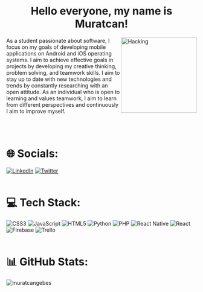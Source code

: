 <h1 align="center">
  Hello everyone, my name is Muratcan!
</h1> 
<img src="https://media.tenor.com/YZPnGuPeZv8AAAAd/coding.gif" align="right" alt="Hacking" height="200"/>
<p align="left"> 
As a student passionate about software, I focus on my goals of developing mobile applications on Android and iOS operating systems. 
I aim to achieve effective goals in projects by developing my creative thinking, problem solving, and teamwork skills. 
I aim to stay up to date with new technologies and trends by constantly researching with an open attitude. 
As an individual who is open to learning and values teamwork, I aim to learn from different perspectives and continuously 
I aim to improve myself.
</p> 

<br>
<br>

# 🌐 Socials:
[![LinkedIn](https://img.shields.io/badge/LinkedIn-%230077B5.svg?logo=linkedin&logoColor=white)](https://linkedin.com/in/muratcangebes) 
[![Twitter](https://img.shields.io/badge/Twitter-%231DA1F2.svg?logo=Twitter&logoColor=white)](https://twitter.com/muratcanngebes) 
<br>
<br>
# 💻 Tech Stack:
![CSS3](https://img.shields.io/badge/css3-%231572B6.svg?style=for-the-badge&logo=css3&logoColor=white) ![JavaScript](https://img.shields.io/badge/javascript-%23323330.svg?style=for-the-badge&logo=javascript&logoColor=%23F7DF1E) ![HTML5](https://img.shields.io/badge/html5-%23E34F26.svg?style=for-the-badge&logo=html5&logoColor=white) ![Python](https://img.shields.io/badge/python-3670A0?style=for-the-badge&logo=python&logoColor=ffdd54) ![PHP](https://img.shields.io/badge/php-%23777BB4.svg?style=for-the-badge&logo=php&logoColor=white) ![React Native](https://img.shields.io/badge/react_native-%2320232a.svg?style=for-the-badge&logo=react&logoColor=%2361DAFB) ![React](https://img.shields.io/badge/react-%2320232a.svg?style=for-the-badge&logo=react&logoColor=%2361DAFB) ![Firebase](https://img.shields.io/badge/Firebase-039BE5?style=for-the-badge&logo=Firebase&logoColor=white) ![Trello](https://img.shields.io/badge/Trello-%23026AA7.svg?style=for-the-badge&logo=Trello&logoColor=white) 
<br>
<br>
# 📊 GitHub Stats:
<p><img align="center" src="https://github-readme-stats.vercel.app/api/top-langs/?username=muratcangebes&theme=react&hide_border=true&include_all_commits=false&count_private=false&layout=compact"alt="muratcangebes" /></p>

